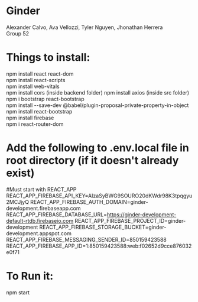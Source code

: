 # Ginder
Alexander Calvo, Ava Vellozzi, Tyler Nguyen, Jhonathan Herrera  
Group 52

# Things to install:
npm install react react-dom  
npm install react-scripts  
npm install web-vitals  
npm install cors  (inside backend folder)
npm install axios  (inside src folder)
npm i bootstrap react-bootstrap  
npm install --save-dev @babel/plugin-proposal-private-property-in-object  
npm install react-bootstrap  
npm install firebase    
npm i react-router-dom 

# Add the following to .env.local file in root directory (if it doesn't already exist)
#Must start with REACT_APP
REACT_APP_FIREBASE_API_KEY=AIzaSyBWG9SOURO20dKWdr98K3tpqgyu2MCJjyQ
REACT_APP_FIREBASE_AUTH_DOMAIN=ginder-development.firebaseapp.com
REACT_APP_FIREBASE_DATABASE_URL=https://ginder-development-default-rtdb.firebaseio.com
REACT_APP_FIREBASE_PROJECT_ID=ginder-development
REACT_APP_FIREBASE_STORAGE_BUCKET=ginder-development.appspot.com
REACT_APP_FIREBASE_MESSAGING_SENDER_ID=850159423588
REACT_APP_FIREBASE_APP_ID=1:850159423588:web:f02652d9cce876032e0f71

# To Run it:
npm start
